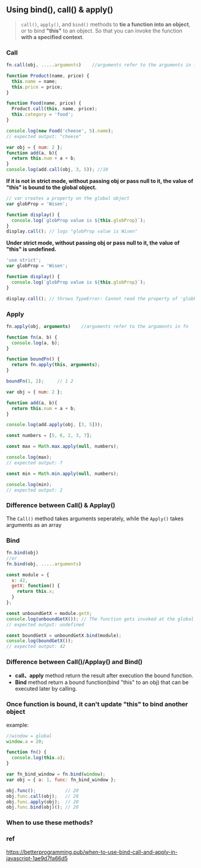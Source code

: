 ## Using bind(), call() & apply()
> `call()`, `apply()`, and `bind()` methods to **tie a function into an object**, or to bind **"this"** to an object. So that you can invoke the function **with a specified context**.

### Call
```js
fn.call(obj, .....arguments)    //arguments refer to the arguments in fn
```
```js
function Product(name, price) {
  this.name = name;
  this.price = price;
}

function Food(name, price) {
  Product.call(this, name, price);
  this.category = 'food';
}

console.log(new Food('cheese', 5).name);
// expected output: "cheese"
```

```js
var obj = { num: 2 };
function add(a, b){
  return this.num + a + b;
}
console.log(add.call(obj, 3, 5)); //10
```
**If it is not in strict mode, without passing obj or pass null to it, the value of "this" is bound to the global object.**
```js
// var creates a property on the global object
var globProp = 'Wisen';

function display() {
  console.log(`globProp value is ${this.globProp}`);
}
display.call(); // logs "globProp value is Wisen"
```
**Under strict mode, without passing obj or pass null to it, the value of "this" is undefined.**
```js
'use strict';
var globProp = 'Wisen';

function display() {
  console.log(`globProp value is ${this.globProp}`);
}

display.call(); // throws TypeError: Cannot read the property of 'globProp' of undefined
```

### Apply
```js
fn.apply(obj, arguments)    //arguments refer to the arguments in fn
```
```js
function fn(a, b) {
  console.log(a, b);
}

function boundFn() {
  return fn.apply(this, arguments);
}

boundFn(1, 2);     // 1 2
```
```js
var obj = { num: 2 };

function add(a, b){
  return this.num + a + b;
}

console.log(add.apply(obj, [3, 5]));
```
```js
const numbers = [5, 6, 2, 3, 7];

const max = Math.max.apply(null, numbers);

console.log(max);
// expected output: 7

const min = Math.min.apply(null, numbers);

console.log(min);
// expected output: 2

```

### Difference between Call() & Applay()
The `Call()` method takes arguments seperately, while the `Apply()` takes arguments as an array

### Bind
```js
fn.bind(obj)   
//or
fn.bind(obj, .....arguments)   
```
```js
const module = {
  x: 42,
  getX: function() {
    return this.x;
  }
};

const unboundGetX = module.getX;
console.log(unboundGetX()); // The function gets invoked at the global scope
// expected output: undefined

const boundGetX = unboundGetX.bind(module);
console.log(boundGetX());
// expected output: 42
```

### Difference between Call()/Applay() and Bind()
- **call、apply** method return the result after execution the bound function.
- **Bind** method return a bound function(bind "this" to an obj) that can be executed later by calling.
 
 
### Once function is bound, it can't update "this" to bind another object
example:
```js
//window = global
window.a = 20;

function fn() {
  console.log(this.a);
}

var fn_bind_window = fn.bind(window);
var obj = { a: 1, func: fn_bind_window };

obj.func();           // 20
obj.func.call(obj);   // 20
obj.func.apply(obj);  // 20
obj.func.bind(obj)(); // 20
```

### When to use these methods?
 
 
### ref
https://betterprogramming.pub/when-to-use-bind-call-and-apply-in-javascript-1ae9d7fa66d5

